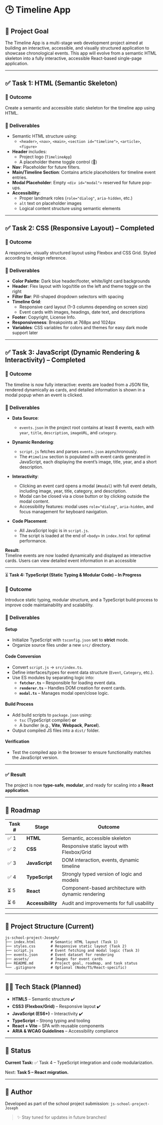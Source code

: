 # 🕒 Timeline App

## 🚀 Project Goal

The Timeline App is a multi-stage web development project aimed at building an interactive, accessible, and visually structured application to showcase chronological events. This app will evolve from a semantic HTML skeleton into a fully interactive, accessible React-based single-page application.

---

## ✅ Task 1: HTML (Semantic Skeleton)

### 🎯 Outcome

Create a semantic and accessible static skeleton for the timeline app using HTML.

### 🔨 Deliverables

- Semantic HTML structure using:
  - `<header>`, `<nav>`, `<main>`, `<section id="timeline">`, `<article>`, `<figure>`
- **Header** includes:
  - Project logo (`TimelineApp`)
  - A placeholder theme toggle control (🌙)
- **Nav**: Placeholder for future filters.
- **Main/Timeline Section**: Contains article placeholders for timeline event entries.
- **Modal Placeholder**: Empty `<div id="modal">` reserved for future pop-ups.
- **Accessibility**:
  - Proper landmark roles (`role="dialog"`, `aria-hidden`, etc.)
  - `alt` text on placeholder images
  - Logical content structure using semantic elements

---

## ✅ Task 2: CSS (Responsive Layout) – Completed

### 🎯 Outcome

A responsive, visually structured layout using Flexbox and CSS Grid. Styled according to design reference.

### 🔨 Deliverables

- **Color Palette**: Dark blue header/footer, white/light card backgrounds
- **Header**: Flex layout with logo/title on the left and theme toggle on the right
- **Filter Bar**: Pill-shaped dropdown selectors with spacing
- **Timeline Grid**: 
  - Responsive card layout (1–3 columns depending on screen size)
  - Event cards with images, headings, date text, and descriptions
- **Footer**: Copyright, License Info.
- **Responsiveness**: Breakpoints at 768px and 1024px
- **Variables**: CSS variables for colors and themes for easy dark mode support later

---
## ✅ Task 3: JavaScript (Dynamic Rendering & Interactivity) – Completed

### 🎯 Outcome

The timeline is now fully interactive: events are loaded from a JSON file, rendered dynamically as cards, and detailed information is shown in a modal popup when an event is clicked.

### 🔨 Deliverables

- **Data Source**:  
  - `events.json` in the project root contains at least 8 events, each with `year`, `title`, `description`, `imageURL`, and `category`.

- **Dynamic Rendering**:
  - `script.js` fetches and parses `events.json` asynchronously.
  - The `#timeline` section is populated with event cards generated in JavaScript, each displaying the event’s image, title, year, and a short description.

- **Interactivity**:
  - Clicking an event card opens a modal (`#modal`) with full event details, including image, year, title, category, and description.
  - Modal can be closed via a close button or by clicking outside the modal content.
  - Accessibility features: modal uses `role="dialog"`, `aria-hidden`, and focus management for keyboard navigation.

- **Code Placement**:
  - All JavaScript logic is in `script.js`.
  - The script is loaded at the end of `<body>` in `index.html` for optimal performance.

**Result:**  
Timeline events are now loaded dynamically and displayed as interactive cards. Users can view detailed event information in an accessible

---

⏳ **Task 4: TypeScript (Static Typing & Modular Code) – In Progress**

### 🎯 Outcome

Introduce static typing, modular structure, and a TypeScript build process to improve code maintainability and scalability.

### 🔨 Deliverables

#### **Setup**
- Initialize TypeScript with `tsconfig.json` set to **strict** mode.
- Organize source files under a new `src/` directory.

#### **Code Conversion**
- Convert `script.js` → `src/index.ts`.
- Define interfaces/types for event data structure (`Event`, `Category`, etc.).
- Use ES modules by separating logic into:
  - **`fetcher.ts`** – Responsible for loading event data.
  - **`renderer.ts`** – Handles DOM creation for event cards.
  - **`modal.ts`** – Manages modal open/close logic.

#### **Build Process**
- Add build scripts to `package.json` using:
  - `tsc` (TypeScript compiler) **or**
  - A bundler (e.g., **Vite**, **Webpack**, **Parcel**).
- Output compiled JS files into a `dist/` folder.

#### **Verification**
- Test the compiled app in the browser to ensure functionality matches the JavaScript version.

---

### ✅ Result
The project is now **type-safe**, **modular**, and ready for scaling into a **React application**.

---

## 📅 Roadmap

| Task # | Stage | Outcome |
|--------|-------|---------|
| ✅ 1    | **HTML** | Semantic, accessible skeleton |
| ✅ 2    | **CSS** | Responsive static layout with Flexbox/Grid |
| ✅ 3    | **JavaScript** | DOM interaction, events, dynamic timeline |
| ✅ 4    | **TypeScript** | Strongly typed version of logic and models |
| ⏳ 5    | **React** | Component-based architecture with dynamic rendering |
| ⏳ 6    | **Accessibility** | Audit and improvements for full usability |

---

## 📁 Project Structure (Current)
```
js-school-project-Joseph/
├── index.html       # Semantic HTML layout (Task 1)
├── styles.css       # Responsive static layout (Task 2)
├── script.js        # Event fetching and modal logic (Task 3)
├── events.json      # Event dataset for rendering
├── assets/          # Images for event cards
├── README.md        # Project goal, roadmap, and task status
└── .gitignore       # Optional (Node/TS/React-specific)
```

---

## 🧑‍💻 Tech Stack (Planned)

- **HTML5** – Semantic structure ✔️
- **CSS3 (Flexbox/Grid)** – Responsive layout ✔️
- **JavaScript (ES6+)** – Interactivity ✔️
- **TypeScript** – Strong typing and tooling
- **React + Vite** – SPA with reusable components
- **ARIA & WCAG Guidelines** – Accessibility compliance

---

## 📌 Status


**Current Task:** ✅ Task 4 – TypeScript integration and code modularization.

Next: **Task 5 – React migration.**

---

## 📝 Author

Developed as part of the school project submission: `js-school-project-Joseph`

> ✨ Stay tuned for updates in future branches!